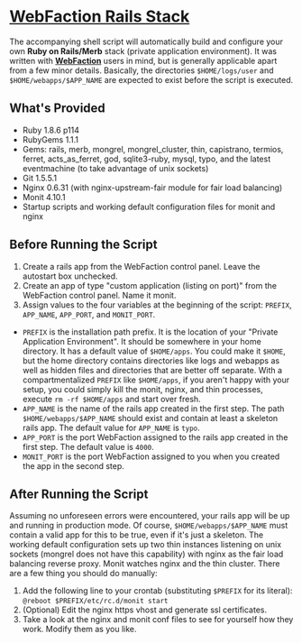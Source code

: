 # [WebFaction Rails Stack](http://blog.princetonapps.com/articles/2008/04/11/ruby-on-rails-stack-on-webfaction)
The accompanying shell script will automatically build and configure your own **Ruby on Rails/Merb** stack (private application environment). It was written with **[WebFaction](http://www.webfaction.com/?affiliate=rzownir)** users in mind, but is generally applicable apart from a few minor details. Basically, the directories `$HOME/logs/user` and `$HOME/webapps/$APP_NAME` are expected to exist before the script is executed.

## What's Provided
* Ruby 1.8.6 p114
* RubyGems 1.1.1
* Gems: rails, merb, mongrel, mongrel\_cluster, thin, capistrano, termios, ferret, acts\_as\_ferret, god, sqlite3-ruby, mysql, typo, and the latest eventmachine (to take advantage of unix sockets)
* Git 1.5.5.1
* Nginx 0.6.31 (with nginx-upstream-fair module for fair load balancing)
* Monit 4.10.1
* Startup scripts and working default configuration files for monit and nginx

## Before Running the Script
1. Create a rails app from the WebFaction control panel. Leave the autostart box unchecked.
2. Create an app of type "custom application (listing on port)" from the WebFaction control panel. Name it monit.
3. Assign values to the four variables at the beginning of the script: `PREFIX`, `APP_NAME`, `APP_PORT`, and `MONIT_PORT`.
  * `PREFIX` is the installation path prefix. It is the location of your "Private Application Environment". It should be somewhere in your home directory. It has a default value of `$HOME/apps`. You could make it `$HOME`, but the home directory contains directories like logs and webapps as well as hidden files and directories that are better off separate. With a compartmentalized `PREFIX` like `$HOME/apps`, if you aren't happy with your setup, you could simply kill the monit, nginx, and thin processes, execute `rm -rf $HOME/apps` and start over fresh.
  * `APP_NAME` is the name of the rails app created in the first step. The path `$HOME/webapps/$APP_NAME` should exist and contain at least a skeleton rails app. The default value for `APP_NAME` is `typo`.
  * `APP_PORT` is the port WebFaction assigned to the rails app created in the first step. The default value is `4000`.
  * `MONIT_PORT` is the port WebFaction assigned to you when you created the app in the second step.

## After Running the Script
Assuming no unforeseen errors were encountered, your rails app will be up and running in production mode. Of course, `$HOME/webapps/$APP_NAME` must contain a valid app for this to be true, even if it's just a skeleton. The working default configuration sets up two thin instances listening on unix sockets (mongrel does not have this capability) with nginx as the fair load balancing reverse proxy. Monit watches nginx and the thin cluster. There are a few thing you should do manually:

1. Add the following line to your crontab (substituting `$PREFIX` for its literal): `@reboot $PREFIX/etc/rc.d/monit start`
2. (Optional) Edit the nginx https vhost and generate ssl certificates.
3. Take a look at the nginx and monit conf files to see for yourself how they work. Modify them as you like.